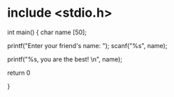 

# include <stdio.h>

int main() {
char name [50];

printf("Enter your friend's name: ");
scanf("%s", name);

printf("%s, you are the best! \n", name);

return 0

}

